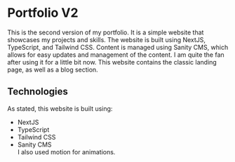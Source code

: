 # Portfolio V2
This is the second version of my portfolio. It is a simple website that showcases my projects and skills. 
The website is built using NextJS, TypeScript, and Tailwind CSS.
Content is managed using Sanity CMS, which allows for easy updates and management of the content.
I am quite the fan after using it for a little bit now.
This website contains the classic landing page, as well as a blog section.

## Technologies
As stated, this website is built using:
- NextJS
- TypeScript
- Tailwind CSS
- Sanity CMS  
I also used motion for animations. 
